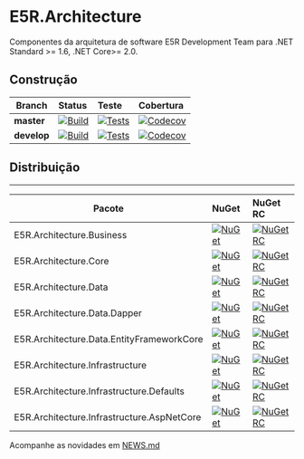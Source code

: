 # E5R.Architecture
Componentes da arquitetura de software E5R Development Team para .NET Standard >= 1.6, .NET Core>= 2.0.


## Construção

Branch  | Status | Teste | Cobertura
------- | :----------- | :-------- | :------------
**master**  | [![Build](https://img.shields.io/appveyor/ci/erlimar/e5r-architecture/master.png?style=flat-square)](https://ci.appveyor.com/project/erlimar/e5r-architecture/branch/master) | [![Tests](https://img.shields.io/appveyor/tests/erlimar/e5r-architecture/master.png?style=flat-square)](https://ci.appveyor.com/project/erlimar/e5r-architecture/branch/master/tests) | [![Codecov](https://img.shields.io/codecov/c/gh/e5r/e5r.architecture/master.png?style=flat-square)](https://codecov.io/gh/e5r/E5R.Architecture/branch/master)
**develop**  | [![Build](https://img.shields.io/appveyor/ci/erlimar/e5r-architecture/develop.png?style=flat-square)](https://ci.appveyor.com/project/erlimar/e5r-architecture/branch/develop) | [![Tests](https://img.shields.io/appveyor/tests/erlimar/e5r-architecture/develop.png?style=flat-square)](https://ci.appveyor.com/project/erlimar/e5r-architecture/branch/develop/tests) | [![Codecov](https://img.shields.io/codecov/c/gh/e5r/e5r.architecture/develop.png?style=flat-square)](https://codecov.io/gh/e5r/E5R.Architecture/branch/develop)

## Distribuição
---
Pacote  | NuGet | NuGet RC
------- | :---- | :------- 
E5R.Architecture.Business | [![NuGet](https://img.shields.io/nuget/v/E5R.Architecture.Business.png?style=flat-square)](https://www.nuget.org/packages/E5R.Architecture.Business) | [![NuGet RC](https://img.shields.io/nuget/vpre/E5R.Architecture.Business.png?style=flat-square)](https://www.nuget.org/packages/E5R.Architecture.Business)
E5R.Architecture.Core | [![NuGet](https://img.shields.io/nuget/v/E5R.Architecture.Core.png?style=flat-square)](https://www.nuget.org/packages/E5R.Architecture.Core) | [![NuGet RC](https://img.shields.io/nuget/vpre/E5R.Architecture.Core.png?style=flat-square)](https://www.nuget.org/packages/E5R.Architecture.Core)
E5R.Architecture.Data | [![NuGet](https://img.shields.io/nuget/v/E5R.Architecture.Data.png?style=flat-square)](https://www.nuget.org/packages/E5R.Architecture.Data) | [![NuGet RC](https://img.shields.io/nuget/vpre/E5R.Architecture.Data.png?style=flat-square)](https://www.nuget.org/packages/E5R.Architecture.Data)
E5R.Architecture.Data.Dapper | [![NuGet](https://img.shields.io/nuget/v/E5R.Architecture.Data.Dapper.png?style=flat-square)](https://www.nuget.org/packages/E5R.Architecture.Data.Dapper) | [![NuGet RC](https://img.shields.io/nuget/vpre/E5R.Architecture.Data.Dapper.png?style=flat-square)](https://www.nuget.org/packages/E5R.Architecture.Data.Dapper)
E5R.Architecture.Data.EntityFrameworkCore | [![NuGet](https://img.shields.io/nuget/v/E5R.Architecture.Data.EntityFrameworkCore.png?style=flat-square)](https://www.nuget.org/packages/E5R.Architecture.Data.EntityFrameworkCore) | [![NuGet RC](https://img.shields.io/nuget/vpre/E5R.Architecture.Data.EntityFrameworkCore.png?style=flat-square)](https://www.nuget.org/packages/E5R.Architecture.Data.EntityFrameworkCore)
E5R.Architecture.Infrastructure | [![NuGet](https://img.shields.io/nuget/v/E5R.Architecture.Infrastructure.png?style=flat-square)](https://www.nuget.org/packages/E5R.Architecture.Infrastructure) | [![NuGet RC](https://img.shields.io/nuget/vpre/E5R.Architecture.Infrastructure.png?style=flat-square)](https://www.nuget.org/packages/E5R.Architecture.Infrastructure)
E5R.Architecture.Infrastructure.Defaults | [![NuGet](https://img.shields.io/nuget/v/E5R.Architecture.Infrastructure.Defaults.png?style=flat-square)](https://www.nuget.org/packages/E5R.Architecture.Infrastructure.Defaults) | [![NuGet RC](https://img.shields.io/nuget/vpre/E5R.Architecture.Infrastructure.Defaults.png?style=flat-square)](https://www.nuget.org/packages/E5R.Architecture.Infrastructure.Defaults)
E5R.Architecture.Infrastructure.AspNetCore | [![NuGet](https://img.shields.io/nuget/v/E5R.Architecture.Infrastructure.AspNetCore.png?style=flat-square)](https://www.nuget.org/packages/E5R.Architecture.Infrastructure.AspNetCore) | [![NuGet RC](https://img.shields.io/nuget/vpre/E5R.Architecture.Infrastructure.AspNetCore.png?style=flat-square)](https://www.nuget.org/packages/E5R.Architecture.Infrastructure.AspNetCore)

Acompanhe as novidades em [NEWS.md](NEWS.md)
